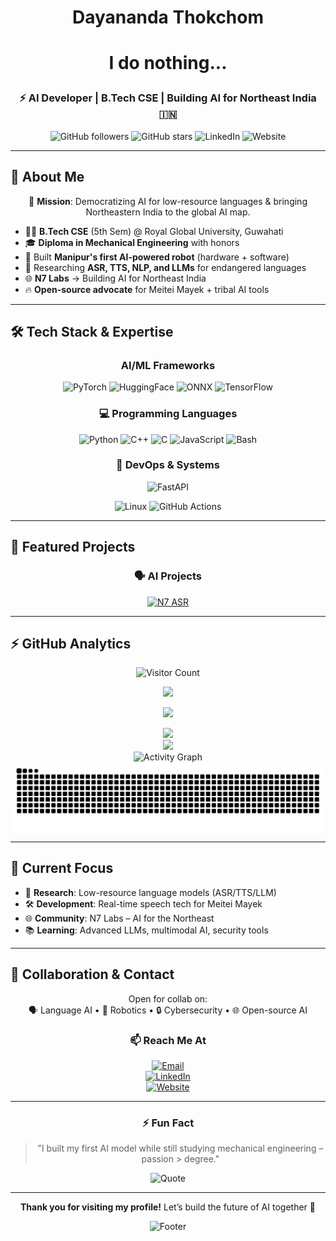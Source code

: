 <h1 align="center"> 
<p align="center">
  Dayananda Thokchom 
</p>
</h1>

<h1 align="center">
<p align="center">
  I do nothing...
</p>

</h1>

<h3 align="center">⚡ AI Developer | B.Tech CSE | Building AI for Northeast India 🇮🇳</h3>

<div align="center">
  
![GitHub followers](https://img.shields.io/github/followers/OmeshThokchom?style=social)
![GitHub stars](https://img.shields.io/github/stars/OmeshThokchom?style=social)
![LinkedIn](https://img.shields.io/badge/Connect-LinkedIn-blue?style=social&logo=linkedin)
![Website](https://img.shields.io/badge/Visit-n7labs.in-orange?style=social&logo=firefox)

</div>

---

## 🧠 About Me

<div align="center">

🎯 **Mission**: Democratizing AI for low-resource languages & bringing Northeastern India to the global AI map.

</div>

- 👨‍💻 **B.Tech CSE** (5th Sem) @ Royal Global University, Guwahati  
- 🎓 **Diploma in Mechanical Engineering** with honors  
- 🤖 Built **Manipur's first AI-powered robot** (hardware + software)  
- 🧠 Researching **ASR, TTS, NLP, and LLMs** for endangered languages  
- 🌐 **N7 Labs** → Building AI for Northeast India  
- 🔥 **Open-source advocate** for Meitei Mayek + tribal AI tools  

---

## 🛠️ Tech Stack & Expertise

<div align="center">

### AI/ML Frameworks

![PyTorch](https://img.shields.io/badge/PyTorch-EE4C2C?style=for-the-badge&logo=pytorch&logoColor=white)
![HuggingFace](https://img.shields.io/badge/HuggingFace-FFD21E?style=for-the-badge&logo=huggingface&logoColor=black)
![ONNX](https://img.shields.io/badge/ONNX-005CED?style=for-the-badge&logo=onnx&logoColor=white)
![TensorFlow](https://img.shields.io/badge/TensorFlow-FF6F00?style=for-the-badge&logo=tensorflow&logoColor=white)

### 💻 Programming Languages
![Python](https://img.shields.io/badge/Python-3776AB?style=for-the-badge&logo=python&logoColor=white)
![C++](https://img.shields.io/badge/C++-00599C?style=for-the-badge&logo=cplusplus&logoColor=white)
![C](https://img.shields.io/badge/C-555555?style=for-the-badge&logo=c&logoColor=white)
![JavaScript](https://img.shields.io/badge/JavaScript-F7DF1E?style=for-the-badge&logo=javascript&logoColor=black)
![Bash](https://img.shields.io/badge/Bash-121011?style=for-the-badge&logo=gnu-bash&logoColor=white)

### 🚀 DevOps & Systems
![FastAPI](https://img.shields.io/badge/FastAPI-009688?style=for-the-badge&logo=fastapi&logoColor=white)

![Linux](https://img.shields.io/badge/Linux-FCC624?style=for-the-badge&logo=linux&logoColor=black)
![GitHub Actions](https://img.shields.io/badge/GitHub_Actions-2088FF?style=for-the-badge&logo=github-actions&logoColor=white)



</div>

---

## 🌟 Featured Projects

<div align="center">

### 🗣️ AI Projects
[![N7 ASR](https://github-readme-stats.vercel.app/api/pin/?username=OmeshThokchom&repo=n7speech&theme=radical)](https://github.com/OmeshThokchom/n7speech)


</div>

---

## ⚡ GitHub Analytics

<div align="center">

![Visitor Count](https://komarev.com/ghpvc/?username=OmeshThokchom&label=Profile%20Views&color=0e75b6&style=for-the-badge)  
<!-- GitHub Stats -->
![](https://github-readme-stats.vercel.app/api?username=OmeshThokchom&show_icons=true&theme=radical&hide_border=true&include_all_commits=true&count_private=true&line_height=24)

![](https://github-readme-stats.vercel.app/api/top-langs/?username=OmeshThokchom&theme=radical&hide_border=true&layout=compact&langs_count=8&hide=html,css)
 
![](https://github-readme-streak-stats.herokuapp.com/?user=OmeshThokchom&theme=radical&hide_border=true&fire=FF0000&ring=00F7FF)  
![](https://github-profile-trophy.vercel.app/?username=OmeshThokchom&theme=radical&no-frame=true&margin-w=15&row=2&column=4)  
![Activity Graph](https://github-readme-activity-graph.vercel.app/graph?username=OmeshThokchom&theme=react-dark&hide_border=true&area=true&custom_title=Contribution%20Graph)  
![Snake animation](https://raw.githubusercontent.com/OmeshThokchom/OmeshThokchom/output/github-contribution-grid-snake-dark.svg)

</div>

---

## 🎯 Current Focus

- 🔬 **Research**: Low-resource language models (ASR/TTS/LLM)  
- 🛠️ **Development**: Real-time speech tech for Meitei Mayek  
- 🌐 **Community**: N7 Labs – AI for the Northeast  
- 📚 **Learning**: Advanced LLMs, multimodal AI, security tools  

---

## 🤝 Collaboration & Contact

<div align="center">

Open for collab on:  
🗣️ Language AI • 🤖 Robotics • 🔒 Cybersecurity • 🌐 Open-source AI  

### 📫 Reach Me At
[![Email](https://img.shields.io/badge/Email-dayananda@n7labs.in-D14836?style=for-the-badge&logo=gmail&logoColor=white)](mailto:dayananda@n7labs.in)  
[![LinkedIn](https://img.shields.io/badge/LinkedIn-0077B5?style=for-the-badge&logo=linkedin&logoColor=white)](https://linkedin.com/in/dayananda-thokchom)  
[![Website](https://img.shields.io/badge/Website-n7labs.in-FF7139?style=for-the-badge&logo=firefox-browser&logoColor=white)](https://n7labs.in)

</div>

---

<div align="center">

### ⚡ Fun Fact
> "I built my first AI model while still studying mechanical engineering – passion > degree."

![Quote](https://quotes-github-readme.vercel.app/api?type=horizontal&theme=radical)

---

**Thank you for visiting my profile!** Let’s build the future of AI together 🚀  

![Footer](https://capsule-render.vercel.app/api?type=waving&color=gradient&height=100&section=footer&text=Keep%20Hacking%20👨‍💻&fontSize=30&fontAlignY=70)

</div>
